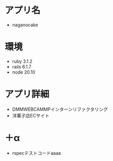 # アプリ名
- naganocake

# 環境
- ruby 3.1.2
- rails 6.1.7
- node 20.10

# アプリ詳細
- DMMWEBCAMMPインターンリファクタリング
- 洋菓子店ECサイト

# ＋α
- rspecテストコードaaaa